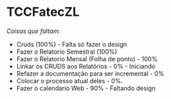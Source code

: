 # TCCFatecZL

*Coisas que faltam:*

  - Cruds (100%) - Falta só fazer o design
  - Fazer o Relatorio Semestral (100%)
  - Fazer o Relatorio Mensal (Folha de ponto) - 100% 
  - Linkar os CRUDS aos Relatórios - 0% - Iniciando
  - Refazer a documentação para ser incremental - 0%
  - Colocar o processo atual deles - 0%.
  - Fazer o calendario Web - 90% - Faltando design 
  
